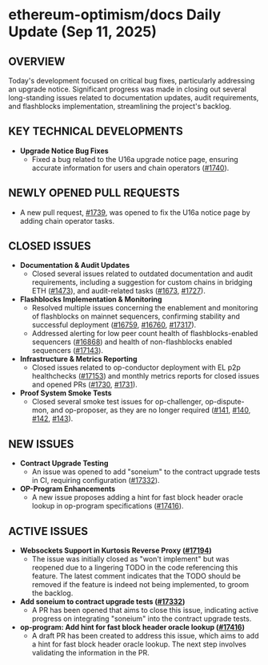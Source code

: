 # ethereum-optimism/docs Daily Update (Sep 11, 2025)
## OVERVIEW 
Today's development focused on critical bug fixes, particularly addressing an upgrade notice. Significant progress was made in closing out several long-standing issues related to documentation updates, audit requirements, and flashblocks implementation, streamlining the project's backlog.

## KEY TECHNICAL DEVELOPMENTS

*   **Upgrade Notice Bug Fixes**
    *   Fixed a bug related to the U16a upgrade notice page, ensuring accurate information for users and chain operators ([#1740](https://github.com/ethereum-optimism/docs/pull/1740)).

## NEWLY OPENED PULL REQUESTS
*   A new pull request, [#1739](https://github.com/ethereum-optimism/docs/pull/1739), was opened to fix the U16a notice page by adding chain operator tasks.

## CLOSED ISSUES

*   **Documentation & Audit Updates**
    *   Closed several issues related to outdated documentation and audit requirements, including a suggestion for custom chains in bridging ETH ([#1473](https://github.com/ethereum-optimism/docs/issues/1473)), and audit-related tasks ([#1673](https://github.com/ethereum-optimism/docs/issues/1673), [#1727](https://github.com/ethereum-optimism/docs/issues/1727)).
*   **Flashblocks Implementation & Monitoring**
    *   Resolved multiple issues concerning the enablement and monitoring of flashblocks on mainnet sequencers, confirming stability and successful deployment ([#16759](https://github.com/ethereum-optimism/docs/issues/16759), [#16760](https://github.com/ethereum-optimism/docs/issues/16760), [#17317](https://github.com/ethereum-optimism/docs/issues/17317)).
    *   Addressed alerting for low peer count health of flashblocks-enabled sequencers ([#16868](https://github.com/ethereum-optimism/docs/issues/16868)) and health of non-flashblocks enabled sequencers ([#17143](https://github.com/ethereum-optimism/docs/issues/17143)).
*   **Infrastructure & Metrics Reporting**
    *   Closed issues related to op-conductor deployment with EL p2p healthchecks ([#17153](https://github.com/ethereum-optimism/docs/issues/17153)) and monthly metrics reports for closed issues and opened PRs ([#1730](https://github.com/ethereum-optimism/docs/issues/1730), [#1731](https://github.com/ethereum-optimism/docs/issues/1731)).
*   **Proof System Smoke Tests**
    *   Closed several smoke test issues for op-challenger, op-dispute-mon, and op-proposer, as they are no longer required ([#141](https://github.com/ethereum-optimism/docs/issues/141), [#140](https://github.com/ethereum-optimism/docs/issues/140), [#142](https://github.com/ethereum-optimism/docs/issues/142), [#143](https://github.com/ethereum-optimism/docs/issues/143)).

## NEW ISSUES

*   **Contract Upgrade Testing**
    *   An issue was opened to add "soneium" to the contract upgrade tests in CI, requiring configuration ([#17332](https://github.com/ethereum-optimism/docs/issues/17332)).
*   **OP-Program Enhancements**
    *   A new issue proposes adding a hint for fast block header oracle lookup in op-program specifications ([#17416](https://github.com/ethereum-optimism/docs/issues/17416)).

## ACTIVE ISSUES

*   **Websockets Support in Kurtosis Reverse Proxy ([#17194](https://github.com/ethereum-optimism/docs/issues/17194))**
    *   The issue was initially closed as "won't implement" but was reopened due to a lingering TODO in the code referencing this feature. The latest comment indicates that the TODO should be removed if the feature is indeed not being implemented, to groom the backlog.
*   **Add soneium to contract upgrade tests ([#17332](https://github.com/ethereum-optimism/docs/issues/17332))**
    *   A PR has been opened that aims to close this issue, indicating active progress on integrating "soneium" into the contract upgrade tests.
*   **op-program: Add hint for fast block header oracle lookup ([#17416](https://github.com/ethereum-optimism/docs/issues/17416))**
    *   A draft PR has been created to address this issue, which aims to add a hint for fast block header oracle lookup. The next step involves validating the information in the PR.